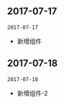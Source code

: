 <!-- timeline -->

## 2017-07-17

`2017-07-17`

- 新增组件

<!-- /timeline -->

<!-- timeline -->

## 2017-07-18

`2017-07-18`

- 新增组件-2

<!-- /timeline -->
